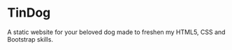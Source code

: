 # TinDog

A static website for your beloved dog made to freshen my HTML5, CSS and Bootstrap skills.
